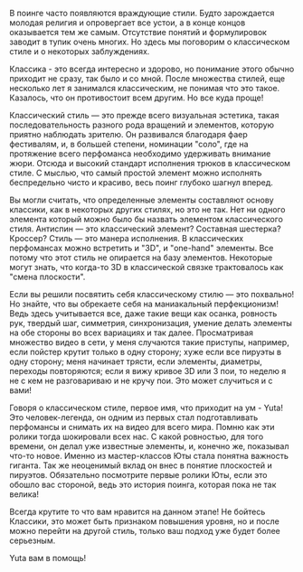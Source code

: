 В поинге часто появляются враждующие стили. Будто зарождается молодая религия и опровергает все устои, а в конце концов оказывается тем же самым. Отсутствие понятий и формулировок заводит в тупик очень многих. Но здесь мы поговорим о классическом стиле и о некоторых заблуждениях. 


Классика - это всегда интересно и здорово, но понимание этого обычно приходит не сразу, так было и со мной. После множества стилей, еще несколько лет я занимался классическим, не понимая что это такое. Казалось, что он противостоит всем другим. Но все куда проще! 

Классический стиль — это прежде всего визуальная эстетика, такая последовательность разного рода вращений и элементов, которую приятно наблюдать зрителю. Он развивался благодаря фаер фестивалям, и, в большей степени, номинации "соло", где на протяжение всего перфоманса необходимо удерживать внимание жюри. Отсюда и высокий стандарт исполнения трюков в классическом стиле. С мыслью, что самый простой элемент можно исполнять беспредельно чисто и красиво, весь поинг глубоко шагнул вперед. 

Вы могли считать, что определенные элементы составляют основу классики, как в некоторых других стилях, но это не так. Нет ни одного элемента который можно было бы назвать элементом классического стиля. Антиспин — это классический элемент? Составная шестерка? Кроссер? Стиль — это манера исполнения. В классических перфомансах можно встретить и "3D", и "one-hand" элементы. Все потому что этот стиль не опирается на базу элементов. Некоторые могут знать, что когда-то 3D в классической связке трактовалось как "смена плоскости". 

Если вы решили посвятить себя классическому стилю — это похвально! Но знайте, что вы обрекаете себя на маниакальный перфекционизм! Ведь здесь учитывается все, даже такие вещи как осанка, ровность рук, твердый шаг, симметрия, синхронизация, умение делать элементы на обе стороны во всех вариациях и так далее. Просматривая множество видео в сети, у меня случаются такие приступы, например, если пойстер крутит только в одну сторону; хуже если все пируэты в одну сторону; меня начинает трясти, если элементы, диаметры, переходы повторяются; если я вижу кривое 3D или 3 пои, то неделю я не с кем не разговариваю и не кручу пои. Это может случиться и с вами! 

Говоря о классическом стиле, первое имя, что приходит на ум - Yuta! Это человек-легенда, он одним из первых стал подготавливать перфомансы и снимать их на видео для всего мира. Помню как эти ролики тогда шокировали всех нас. С какой ровностью, для того времени, он делал уже известные элементы, и, конечно же, показывал что-то новое. Именно из мастер-классов Юты стала понятна важность гиганта. Так же неоценимый вклад он внес в понятие плоскостей и пируэтов. Обязательно посмотрите первые ролики Юты, если это обошло вас стороной, ведь это история поинга, которая пока не так велика! 

Всегда крутите то что вам нравится на данном этапе! Не бойтесь Классики, это может быть признаком повышения уровня, но и после можно перейти на другой стиль, только ваш подход уже будет более серьезным. 

Yuta вам в помощь!